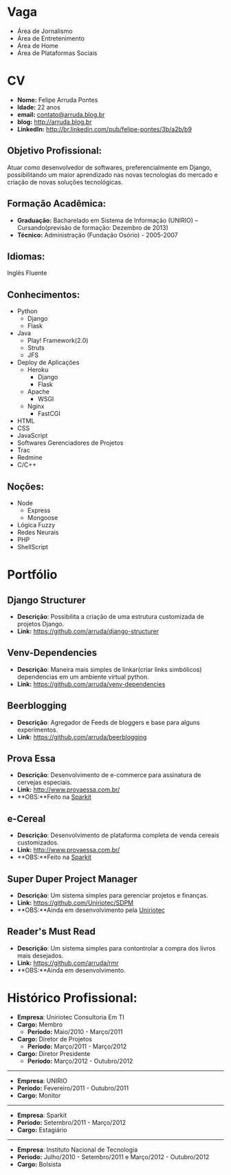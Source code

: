 Vaga
====

* Área de Jornalismo
* Área de Entretenimento
* Área de Home
* Área de Plataformas Sociais


CV
==

* **Nome:** Felipe Arruda Pontes
* **Idade:** 22 anos
* **email:** contato@arruda.blog.br
* **blog:** http://arruda.blog.br
* **LinkedIn:** http://br.linkedin.com/pub/felipe-pontes/3b/a2b/b9

Objetivo Profissional:
----------------------

Atuar como desenvolvedor de softwares, preferencialmente em Django,
possibilitando um maior aprendizado nas novas tecnologias do mercado e criação de novas soluções tecnológicas. 

Formação Acadêmica:
-------------------

* **Graduação:** Bacharelado em Sistema de Informação (UNIRIO) – Cursando(previsão de formação: Dezembro de 2013)
* **Técnico:** Administração (Fundação Osório) - 2005-2007

Idiomas:
--------
Inglês Fluente

Conhecimentos:
--------------

* Python
  * Django
  * Flask
* Java
  * Play! Framework(2.0)
  * Struts
  * JFS 
* Deploy de Aplicações
  * Heroku
    * Django
    * Flask
  * Apache
    * WSGI
  * Nginx
    * FastCGI
* HTML
* CSS
* JavaScript
* Softwares Gerenciadores de Projetos
 * Trac
 * Redmine
* C/C++

Noções:
------
* Node
  * Express
  * Mongoose
* Lógica Fuzzy
* Redes Neurais
* PHP
* ShellScript

Portfólio
=========

Django Structurer
-----------------
* **Descrição**: Possibilita a criação de uma estrutura customizada de projetos Django.
* **Link:** https://github.com/arruda/django-structurer

Venv-Dependencies
-----------------
* **Descrição**: Maneira mais simples de linkar(criar links simbólicos) dependencias em um ambiente virtual python.
* **Link:** https://github.com/arruda/venv-dependencies

Beerblogging
------------
* **Descrição**: Agregador de Feeds de bloggers e base para alguns experimentos.
* **Link:** https://github.com/arruda/beerblogging

Prova Essa
----------
* **Descrição**: Desenvolvimento de e-commerce para assinatura de cervejas especiais. 
* **Link:** http://www.provaessa.com.br/
* **OBS:**Feito na [Sparkit](http://www.sparkit.com.br/)

e-Cereal
----------
* **Descrição**: Desenvolvimento de plataforma completa de venda cereais customizados.
* **Link:** http://www.provaessa.com.br/
* **OBS:**Feito na [Sparkit](http://www.sparkit.com.br/)

Super Duper Project Manager
--------------------------
* **Descrição**: Um sistema simples para gerenciar projetos e finanças.
* **Link:** https://github.com/Uniriotec/SDPM
* **OBS:**Ainda em desenvolvimento pela [Uniriotec](https://github.com/Uniriotec)

Reader's Must Read
--------------------------
* **Descrição**: Um sistema simples para contontrolar a compra dos livros mais desejados.
* **Link:** https://github.com/arruda/rmr
* **OBS:**Ainda em desenvolvimento.

Histórico Profissional:
======================

* **Empresa**: Uniriotec Consultoria Em TI
* **Cargo:** Membro
  * **Período:** Maio/2010 - Março/2011
* **Cargo:** Diretor de Projetos
  * **Período:** Março/2011 - Março/2012
* **Cargo:** Diretor Presidente
  * **Período:** Março/2012 - Outubro/2012

-------------------------
* **Empresa**: UNIRIO
* **Período:** Fevereiro/2011 - Outubro/2011
* **Cargo:** Monitor

-------------------------
* **Empresa**: Sparkit
* **Período:** Setembro/2011 - Março/2012
* **Cargo:** Estagiário

-------------------------
* **Empresa**: Instituto Nacional de Tecnologia
* **Período:** Julho/2010 - Setembro/2011 e Março/2012 - Outubro/2012
* **Cargo:** Bolsista
